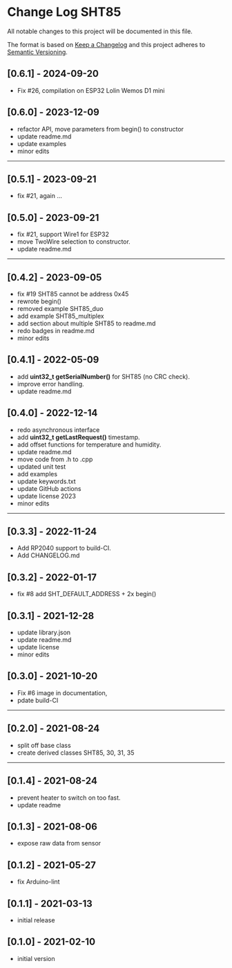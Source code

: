 # Change Log SHT85

All notable changes to this project will be documented in this file.

The format is based on [Keep a Changelog](http://keepachangelog.com/)
and this project adheres to [Semantic Versioning](http://semver.org/).


## [0.6.1] - 2024-09-20
- Fix #26, compilation on ESP32 Lolin Wemos D1 mini


## [0.6.0] - 2023-12-09
- refactor API, move parameters from begin() to constructor
- update readme.md
- update examples
- minor edits

----

## [0.5.1] - 2023-09-21
- fix #21, again ...

## [0.5.0] - 2023-09-21
- fix #21, support Wire1 for ESP32
- move TwoWire selection to constructor.
- update readme.md

----

## [0.4.2] - 2023-09-05
- fix #19 SHT85 cannot be address 0x45
- rewrote begin()
- removed example SHT85_duo
- add example SHT85_multiplex
- add section about multiple SHT85 to readme.md
- redo badges in readme.md
- minor edits

## [0.4.1] - 2022-05-09
- add **uint32_t getSerialNumber()** for SHT85 (no CRC check).
- improve error handling.
- update readme.md

## [0.4.0] - 2022-12-14
- redo asynchronous interface
- add **uint32_t getLastRequest()** timestamp.
- add offset functions for temperature and humidity.
- update readme.md
- move code from .h to .cpp
- updated unit test
- add examples
- update keywords.txt
- update GitHub actions
- update license 2023
- minor edits

----

## [0.3.3] - 2022-11-24
- Add RP2040 support to build-CI.
- Add CHANGELOG.md

## [0.3.2] - 2022-01-17
- fix #8 add SHT_DEFAULT_ADDRESS + 2x begin()

## [0.3.1] - 2021-12-28
- update library.json
- update readme.md
- update license
- minor edits

## [0.3.0] - 2021-10-20
- Fix #6 image in documentation,
- pdate build-CI

----

## [0.2.0] - 2021-08-24
- split off base class
- create derived classes SHT85, 30, 31, 35

----

## [0.1.4] - 2021-08-24
- prevent heater to switch on too fast.
- update readme

## [0.1.3] - 2021-08-06
- expose raw data from sensor

## [0.1.2] - 2021-05-27
- fix Arduino-lint

## [0.1.1] - 2021-03-13
- initial release

## [0.1.0] - 2021-02-10
- initial version

